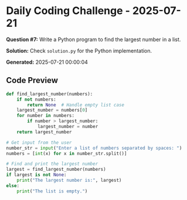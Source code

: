 # Daily Coding Challenge - 2025-07-21

**Question #7:** Write a Python program to find the largest number in a list.

**Solution:** Check `solution.py` for the Python implementation.

**Generated:** 2025-07-21 00:00:04

## Code Preview
```python
def find_largest_number(numbers):
    if not numbers:
        return None  # Handle empty list case
    largest_number = numbers[0]
    for number in numbers:
        if number > largest_number:
            largest_number = number
    return largest_number

# Get input from the user
number_str = input("Enter a list of numbers separated by spaces: ")
numbers = [int(x) for x in number_str.split()]

# Find and print the largest number
largest = find_largest_number(numbers)
if largest is not None:
    print("The largest number is:", largest)
else:
    print("The list is empty.")
```
